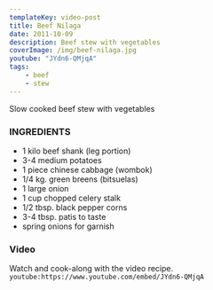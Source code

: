 ```yaml
---
templateKey: video-post
title: Beef Nilaga
date: 2011-10-09
description: Beef stew with vegetables
coverImage: /img/beef-nilaga.jpg
youtube: "JYdn6-QMjqA"
tags:
    - beef
    - stew
---
```


Slow cooked beef stew with vegetables

### INGREDIENTS
* 1 kilo beef shank (leg portion)
* 3-4 medium potatoes
* 1 piece chinese cabbage (wombok)
* 1/4 kg. green breens (bitsuelas)
* 1 large onion
* 1 cup chopped celery stalk
* 1/2 tbsp. black pepper corns
* 3-4 tbsp. patis to taste
* spring onions for garnish

### Video
Watch and cook-along with the video recipe.
`youtube:https://www.youtube.com/embed/JYdn6-QMjqA`

